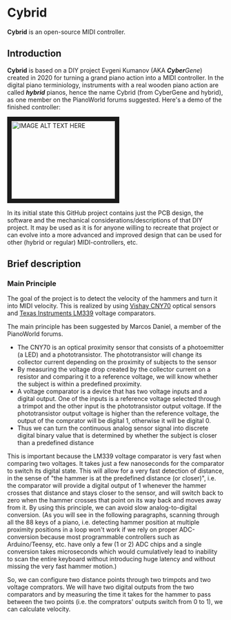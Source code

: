 # Cybrid
**Cybrid** is an open-source MIDI controller.

## Introduction
**Cybrid** is based on a DIY project Evgeni Kumanov
(AKA ***Cyber**Gene*) created in 2020 for turning a grand piano action
into a MIDI controller. In the digital piano terminiology, instruments with a
real wooden piano action are called ***hybrid*** pianos, hence the name
Cybrid (from CyberGene and hybrid), as one member on the PianoWorld forums suggested. Here's a demo
of the finished controller:

<a href="http://www.youtube.com/watch?feature=player_embedded&v=x7ZbjIRRwVg
" target="_blank"><img src="http://img.youtube.com/vi/x7ZbjIRRwVg/0.jpg"
alt="IMAGE ALT TEXT HERE" width="240" height="180" border="10" /></a>

In its initial state this GitHub project contains just the PCB design,
the software and the mechanical considerations/descriptions of that DIY
project. It may be used as it is for anyone willing to recreate that
project or can evolve into a more advanced and improved design that can
be used for other (hybrid or regular) MIDI-controllers, etc.

## Brief description
### Main Principle
The goal of the project is to detect the velocity of the hammers and
turn it into MIDI velocity. This is realized by using
[Vishay CNY70](https://datasheet.octopart.com/CNY70-Vishay-datasheet-5434663.pdf)
optical sensors and
[Texas Instruments LM339](https://www.ti.com/lit/ds/symlink/lm2901.pdf)
voltage comparators.

The main principle has been suggested by Marcos Daniel, a member of the
PianoWorld forums.

* The CNY70 is an optical proximity sensor that consists of a photoemitter (a LED) and a phototransistor. The phototransistor will change its collector current depending on the proximity of subjects to the sensor
* By measuring the voltage drop created by the collector current on a resistor and comparing it to a reference voltage, we will know whether the subject is within a predefined proximity.
* A voltage comparator is a device that has two voltage inputs and a digital output. One of the inputs is a reference voltage selected through a trimpot and the other input is the phototransistor output voltage. If the phototransistor output voltage is higher than the reference voltage, the output of the comprator will be digital 1, otherwise it will be digital 0.
* Thus we can turn the continuous analog sensor signal into discrete digital binary value that is determined by whether the subject is closer than a predefined distance

This is important because the LM339 voltage comparator is very fast when comparing two voltages. It takes just a few nanoseconds for the comparator to switch its digital state. This will allow for a very fast detection of distance, in the sense of "the hammer is at the predefined distance (or closer)", i.e. the comparator will provide a digital output of 1 whenever the hammer crosses that distance and stays closer to the sensor, and will switch back to zero when the hammer crosses that point on its way back and moves away from it. By using this principle, we can avoid slow analog-to-digital conversion. (As you will see in the following paragraphs, scanning through all the 88 keys of a piano, i.e. detecting hammer position at multiple proximity positions in a loop won't work if we rely on proper ADC-conversion because most programmable controllers such as Arduino/Teensy, etc. have only a few (1 or 2) ADC chips and a single conversion takes microseconds which would cumulatively lead to inability to scan the entire keyboard without introducing huge latency and without missing the very fast hammer motion.)

So, we can configure two distance points through two trimpots and two voltage comprators. We will have two digital outputs from the two comparators and by measuring the time it takes for the hammer to pass between the two points (i.e. the comprators' outputs switch from 0 to 1), we can calculate velocity.

